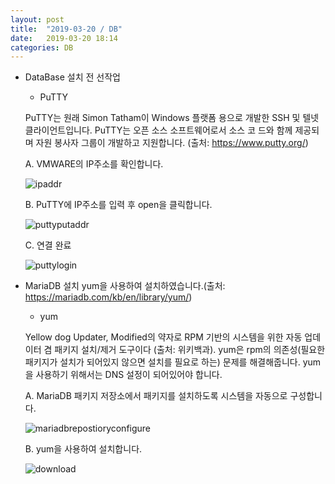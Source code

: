 ```yaml
---
layout: post
title:  "2019-03-20 / DB"
date:   2019-03-20 18:14
categories: DB
---
```


-	DataBase 설치 전 선작업

	- PuTTY

	PuTTY는 원래 Simon Tatham이 Windows 플랫폼 용으로 개발한 SSH 및 텔넷 클라이언트입니다. PuTTY는 오픈 소스 소프트웨어로서 소스 코		드와 함께 제공되며 자원 봉사자 그룹이 개발하고 지원합니다. (출처: https://www.putty.org/)

	A. VMWARE의 IP주소를 확인합니다.

	![ipaddr](https://user-images.githubusercontent.com/48667798/54672429-5acc4180-4b3b-11e9-9fe3-b4796610e4fb.JPG)

	B. PuTTY에 IP주소를 입력 후 open을 클릭합니다.

	![puttyputaddr](https://user-images.githubusercontent.com/48667798/54672433-5b64d800-4b3b-11e9-9682-6a13db5ce033.JPG)

	C. 연결 완료

	![puttylogin](https://user-images.githubusercontent.com/48667798/54672431-5acc4180-4b3b-11e9-8638-afda9ed68f10.JPG)

-	MariaDB 설치
	yum을 사용하여 설치하였습니다.(출처: https://mariadb.com/kb/en/library/yum/)

	- yum 
	
	Yellow dog Updater, Modified의 약자로 RPM 기반의 시스템을 위한 자동 업데이터 겸 패키지 설치/제거 도구이다 (출처: 위키백과). 
	yum은 rpm의 의존성(필요한 패키지가 설치가 되어있지 않으면 설치를 필요로 하는) 문제를 해결해줍니다.
	yum을 사용하기 위해서는 DNS 설정이 되어있어야 합니다.
	
	A. MariaDB 패키지 저장소에서 패키지를 설치하도록 시스템을 자동으로 구성합니다.  

	![mariadbrepostioryconfigure](https://user-images.githubusercontent.com/48667798/54672430-5acc4180-4b3b-11e9-93a1-a78143fe0fd0.JPG)

	B. yum을 사용하여 설치합니다.

	![download](https://user-images.githubusercontent.com/48667798/54672435-5b64d800-4b3b-11e9-8a25-2481f2160fce.JPG)



